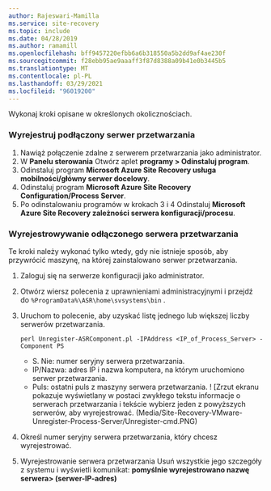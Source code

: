 ```yaml
---
author: Rajeswari-Mamilla
ms.service: site-recovery
ms.topic: include
ms.date: 04/28/2019
ms.author: ramamill
ms.openlocfilehash: bff9457220efbb6a6b318550a5b2dd9af4ae230f
ms.sourcegitcommit: f28ebb95ae9aaaff3f87d8388a09b41e0b3445b5
ms.translationtype: MT
ms.contentlocale: pl-PL
ms.lasthandoff: 03/29/2021
ms.locfileid: "96019200"
---
```

Wykonaj kroki opisane w określonych okolicznościach.

### <a name="unregister-a-connected-process-server"></a>Wyrejestruj podłączony serwer przetwarzania

1. Nawiąż połączenie zdalne z serwerem przetwarzania jako administrator.
2. W **Panelu sterowania** Otwórz aplet **programy > Odinstaluj program**.
3. Odinstaluj program **Microsoft Azure Site Recovery usługa mobilności/główny serwer docelowy**.
4. Odinstaluj program **Microsoft Azure Site Recovery Configuration/Process Server**.
5. Po odinstalowaniu programów w krokach 3 i 4 Odinstaluj **Microsoft Azure Site Recovery zależności serwera konfiguracji/procesu**.

### <a name="unregister-a-disconnected-process-server"></a>Wyrejestrowywanie odłączonego serwera przetwarzania

Te kroki należy wykonać tylko wtedy, gdy nie istnieje sposób, aby przywrócić maszynę, na której zainstalowano serwer przetwarzania.

1. Zaloguj się na serwerze konfiguracji jako administrator.
2. Otwórz wiersz polecenia z uprawnieniami administracyjnymi i przejdź do `%ProgramData%\ASR\home\svsystems\bin` .
3. Uruchom to polecenie, aby uzyskać listę jednego lub większej liczby serwerów przetwarzania.

    ```
    perl Unregister-ASRComponent.pl -IPAddress <IP_of_Process_Server> -Component PS
    ```
    - S. Nie: numer seryjny serwera przetwarzania.
    - IP/Nazwa: adres IP i nazwa komputera, na którym uruchomiono serwer przetwarzania.
    - Puls: ostatni puls z maszyny serwera przetwarzania.
    ! [Zrzut ekranu pokazuje wyświetlany w postaci zwykłego tekstu informacje o serwerach przetwarzania i tekście wybierz jeden z powyższych serwerów, aby wyrejestrować. (Media/Site-Recovery-VMware-Unregister-Process-Server/Unregister-cmd.PNG)

4. Określ numer seryjny serwera przetwarzania, który chcesz wyrejestrować.
5. Wyrejestrowanie serwera przetwarzania Usuń wszystkie jego szczegóły z systemu i wyświetli komunikat: **pomyślnie wyrejestrowano nazwę serwera> (serwer-IP-adres)**

